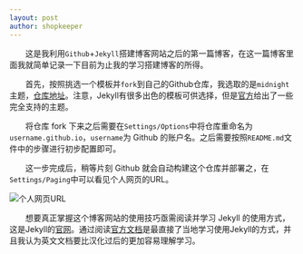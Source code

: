 ```yaml
---
layout: post
author: shopkeeper
---
```

&emsp;&emsp;这是我利用`Github`+`Jekyll`搭建博客网站之后的第一篇博客，在这一篇博客里面我就简单记录一下目前为止我的学习搭建博客的所得。

&emsp;&emsp;首先，按照挑选一个模板并`fork`到自己的Github仓库，我选取的是`midnight`主题，[仓库地址](https://github.com/pages-themes/midnight)。注意，Jekyll有很多出色的模板可供选择，但是[官方](https://pages.github.com/themes/)给出了一些完全支持的主题。

&emsp;&emsp;将仓库 fork 下来之后需要在`Settings/Options`中将仓库重命名为`username.github.io`，`username`为 Github 的账户名。之后需要按照`README.md`文件中的步骤进行初步配置即可。

&emsp;&emsp;这一步完成后，稍等片刻 Github 就会自动构建这个仓库并部署之，在`Settings/Paging`中可以看见个人网页的URL。

![个人网页URL]({{site.url}}/assets/images/2021-11-12-第一篇博客-1.png)

&emsp;&emsp;想要真正掌握这个博客网站的使用技巧亟需阅读并学习 Jekyll 的使用方式，这是Jekyll的[官网](http://jekyllrb.com/)。通过阅读[官方文档](http://jekyllrb.com/docs/)是最直接了当地学习使用Jekyll的方式，并且我认为英文文档要比汉化过后的更加容易理解学习。
